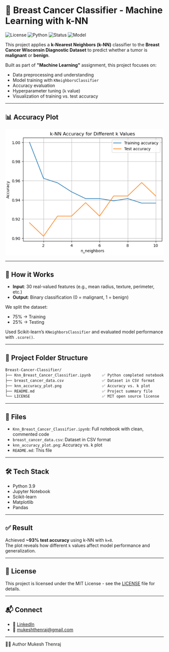 # 🧠 Breast Cancer Classifier - Machine Learning with k-NN

![License](https://img.shields.io/badge/license-MIT-blue.svg)
![Python](https://img.shields.io/badge/python-3.9-blue)
![Status](https://img.shields.io/badge/status-active-brightgreen)
![Model](https://img.shields.io/badge/model-kNN-orange)

This project applies a **k-Nearest Neighbors (k-NN)** classifier to the **Breast Cancer Wisconsin Diagnostic Dataset** to predict whether a tumor is **malignant** or **benign**.

Built as part of **"Machine Learning"** assignment, this project focuses on:
- Data preprocessing and understanding
- Model training with `KNeighborsClassifier`
- Accuracy evaluation
- Hyperparameter tuning (`k` value)
- Visualization of training vs. test accuracy

---

## 📊 Accuracy Plot

![k-NN Accuracy Plot](knn_accuracy_plot.png)

---

## 🚀 How it Works

- **Input**: 30 real-valued features (e.g., mean radius, texture, perimeter, etc.)
- **Output**: Binary classification (0 = malignant, 1 = benign)

We split the dataset:
- 75% → Training
- 25% → Testing

Used Scikit-learn’s `KNeighborsClassifier` and evaluated model performance with `.score()`.

---

## 📁 Project Folder Structure

```bash
Breast-Cancer-Classifier/
├── Knn_Breast_Cancer_Classifier.ipynb     ✅ Python completed notebook
├── breast_cancer_data.csv                 ✅ Dataset in CSV format
├── knn_accuracy_plot.png                  ✅ Accuracy vs. k plot
├── README.md                              ✅ Project summary file
└── LICENSE                                ✅ MIT open source license
```

---

## 📁 Files

- `Knn_Breast_Cancer_Classifier.ipynb`: Full notebook with clean, commented code
- `breast_cancer_data.csv`: Dataset in CSV format
- `knn_accuracy_plot.png`: Accuracy vs. k plot
- `README.md`: This file

---

## 🛠 Tech Stack

- Python 3.9
- Jupyter Notebook
- Scikit-learn
- Matplotlib
- Pandas

---

## ✅ Result

Achieved **~93% test accuracy** using k-NN with `k=8`.  
The plot reveals how different `k` values affect model performance and generalization.

---

## 📄 License

This project is licensed under the MIT License - see the [LICENSE](LICENSE) file for details.

---

## 📬 Connect

- 🔗 [LinkedIn](https://www.linkedin.com/in/mukesh-thenraj)
- 📧 mukeshthenraj@gmail.com

---

👨‍💻 Author
Mukesh Thenraj
